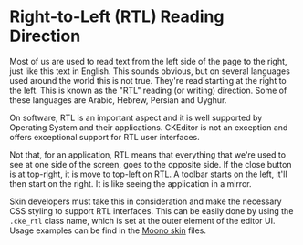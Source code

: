 <!--
Copyright (c) 2003-2014, CKSource - Frederico Knabben. All rights reserved.
For licensing, see LICENSE.md.
-->

# Right-to-Left (RTL) Reading Direction

Most of us are used to read text from the left side of the page to the right,
just like this text in English. This sounds obvious, but on several languages
used around the world this is not true. They're read starting at the right to
the left. This is known as the "RTL" reading (or writing) direction.  Some of
these languages are Arabic, Hebrew, Persian and Uyghur.

On software, RTL is an important aspect and it is well supported by Operating
System and their applications. CKEditor is not an exception and offers
exceptional support for RTL user interfaces.

Not that, for an application, RTL means that everything that we're used to see
at one side of the screen, goes to the opposite side. If the close button is at
top-right, it is move to top-left on RTL. A toolbar starts on the left, it'll
then start on the right. It is like seeing the application in a mirror.

Skin developers must take this in consideration and make the necessary CSS
styling to support RTL interfaces. This can be easily done by using the
<code>.cke_rtl</code> class name, which is set at the outer element of the
editor UI. Usage examples can be find in the
[Moono skin](#!/guide/skin_sdk_intro-section-2) files.
